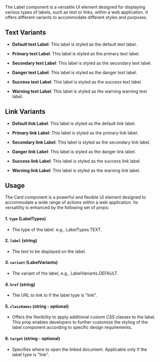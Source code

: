 The Label component is a versatile UI element designed for displaying various types of labels, such as text or links, within a web application. It offers different variants to accommodate different styles and purposes.

## Text Variants

* **Default text Label**: This label is styled as the default text label.

* **Primary text Label**: This label is styled as the primary text label.

* **Secondary text Label**: This label is styled as the secondary text label.

* **Danger text Label**: This label is styled as the danger text label.

* **Success text Label**: This label is styled as the success text label.

* **Warning text Label**: This label is styled as the warning warning text label.

## Link Variants

* **Default link Label**: This label is styled as the default link label.

* **Primary link Label**: This label is styled as the primary link label.

*  **Secondary link Label**: This label is styled as the secondary link label.

* **Danger link Label**: This label is styled as the danger link label.

* **Success link Label**: This label is styled as the success link label.

* **Warning link Label**: This label is styled as the warning link label.

## Usage

The Card component is a powerful and flexible UI element designed to accommodate a wide range of actions within a web application. Its versatility is enhanced by the following set of props:

#### 1. `type` (LabelTypes)

* The type of the label. e.g., LabelTypes.TEXT.

#### 2. `label` (string)

* The text to be displayed on the label.

#### 3. `variant` (LabelVariants)

* The variant of the label, e.g., LabelVariants.DEFAULT.

#### 4. `href` (string)

* The URL to link to if the label type is "link".

#### 5. `classNames` (string - optional)

* Offers the flexibility to apply additional custom CSS classes to the label. This prop enables developers to further customize the styling of the label component according to specific design requirements.

#### 6. `target` (string - optional)

* Specifies where to open the linked document. Applicable only if the label type is "link".
